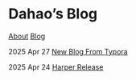 # Dahao’s Blog

[About](./about.html) [Blog](./index.html)

2025 Apr 27 [New Blog From Typora](./blog/20240427-typora-web)

2025 Apr 24 [Harper Release](./blog/20240424-harper-release/index.html)
